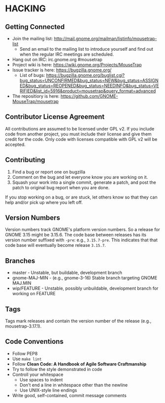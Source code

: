 HACKING
=======

Getting Connected
-----------------

- Join the mailing list: http://mail.gnome.org/mailman/listinfo/mousetrap-list
    - Send an email to the mailing list to introduce yourself and find out when
      the regular IRC meetings are scheduled.
- Hang out on IRC: irc.gnome.org #mousetrap
- Project wiki is here: https://wiki.gnome.org/Projects/MouseTrap
- Issue tracker is here: https://bugzilla.gnome.org/
    - List of bugs:
      https://bugzilla.gnome.org/buglist.cgi?bug_status=UNCONFIRMED&bug_status=NEW&bug_status=ASSIGNED&bug_status=REOPENED&bug_status=NEEDINFO&bug_status=VERIFIED&list_id=5916&product=mousetrap&query_format=advanced
- The repositiory is here: https://github.com/GNOME-MouseTrap/mousetrap


Contributor License Agreement
-----------------------------

All contributions are assumed to be licensed under GPL v2. If you include code
from another project, you must include their license and give them credit for
the code. Only code with licenses compatible with GPL v2 will be accepted.


Contributing
------------

1. Find a bug or report one on bugzilla
2. Comment on the bug and let everyone know you are working on it.
3. Squash your work into a single commit, generate a patch, and post the patch
to original bug report when you are done.

If you stop working on a bug, or are stuck, let others know so that they can
help and/or pick up where you left off.


Version Numbers
---------------

Version numbers track GNOME's platform version numbers. So a release for GNOME
3.15 might be 3.15.6. The code base between releases has its version number
suffixed with `-pre`: e.g., `3.15.7-pre`. This indicates that that code base
will eventually become release `3.15.7`.

Branches
--------

- master - Unstable, but buildable, development branch
- gnome-MAJ-MIN - (e.g., gnome-3-16) Stable branch targeting GNOME MAJ.MIN
- wip/FEATURE - Unstable, possibly unbuildable, development branch for working
  on FEATURE

Tags
----

Tags mark releases and contain the version number of the release (e.g.,
mousetrap-3.17.1).


Code Conventions
----------------

- Follow PEP8
- Use `make lint`
- Follow __Clean Code: A Handbook of Agile Software Craftmanship__
- Try to follow the style demonstrated in code
- Controll your whitespace
    - Use spaces to indent
    - Don't end a line in whitespace other than the newline
    - Use UNIX-style line endings
- Write good, self-contained, commit message comments
